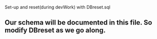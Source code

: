 Set-up and reset(during devWork) with DBreset.sql

Our schema will be documented in this file. So modify DBreset as we go along.
-------------------------------------------------



